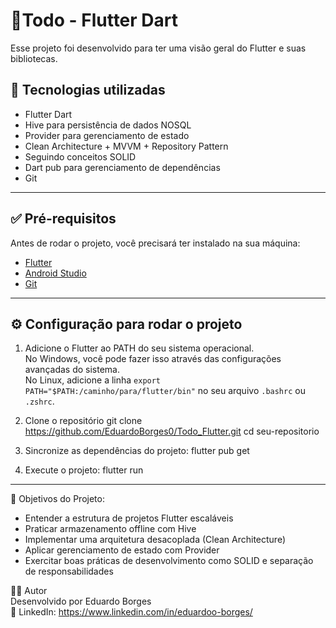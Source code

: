 # 🛒Todo - Flutter Dart

Esse projeto foi desenvolvido para ter uma visão geral do Flutter e suas bibliotecas.
## 🚀 Tecnologias utilizadas

- Flutter Dart
- Hive para persistência de dados NOSQL
- Provider para gerenciamento de estado
- Clean Architecture + MVVM + Repository Pattern
- Seguindo conceitos SOLID
- Dart pub para gerenciamento de dependências
- Git

---

## ✅ Pré-requisitos

Antes de rodar o projeto, você precisará ter instalado na sua máquina:

- [Flutter](https://flutter.dev/?gad_campaignid=13034410705)
- [Android Studio](https://developer.android.com/studio?gad_campaignid=21831783777&hl=pt-br)
- [Git](https://git-scm.com/)

---

## ⚙️ Configuração para rodar o projeto

1. Adicione o Flutter ao PATH do seu sistema operacional. </br>
   No Windows, você pode fazer isso através das configurações avançadas do sistema. </br>
   No Linux, adicione a linha `export PATH="$PATH:/caminho/para/flutter/bin"` no seu arquivo `.bashrc` ou `.zshrc`. </br>

2. Clone o repositório
  git clone https://github.com/EduardoBorges0/Todo_Flutter.git
  cd seu-repositorio

3. Sincronize as dependências do projeto:
   flutter pub get

4. Execute o projeto:
   flutter run

---

📌 Objetivos do Projeto: </br>
 - Entender a estrutura de projetos Flutter escaláveis</br>
 - Praticar armazenamento offline com Hive</br>
 - Implementar uma arquitetura desacoplada (Clean Architecture)</br>
 - Aplicar gerenciamento de estado com Provider</br>
 - Exercitar boas práticas de desenvolvimento como SOLID e separação de responsabilidades</br>

👨‍💻 Autor  </br>
Desenvolvido por Eduardo Borges </br>
🔗 LinkedIn: https://www.linkedin.com/in/eduardoo-borges/